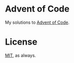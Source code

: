 # Advent of Code

My solutions to [Advent of Code](https://adventofcode.com/).

# License

[MIT](https://github.com/csixteen/AdventOfCode/blob/master/LICENSE), as always.
